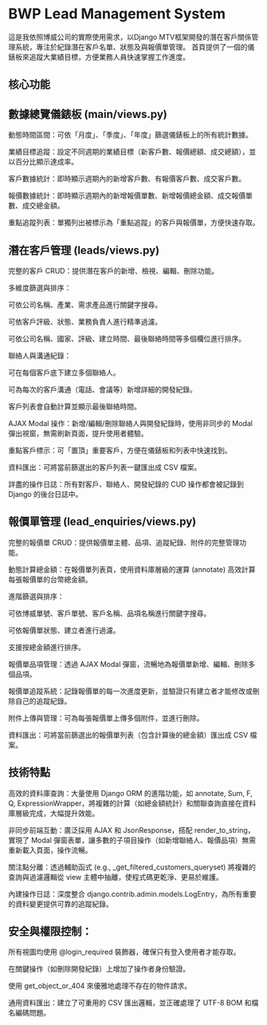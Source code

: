 # BWP Lead Management System

這是我依照博威公司的實際使用需求，以Django MTV框架開發的潛在客戶關係管理系統，專注於紀錄潛在客戶名單、狀態及與報價單管理。
首頁提供了一個的儀錶板來追蹤大業績目標，方便業務人員快速掌握工作進度。

##  核心功能

## 數據總覽儀錶板 (main/views.py)

動態時間區間：可依「月度」、「季度」、「年度」篩選儀錶板上的所有統計數據。

業績目標追蹤：設定不同週期的業績目標（新客戶數、報價總額、成交總額），並以百分比顯示達成率。

客戶數據統計：即時顯示週期內的新增客戶數、有報價客戶數、成交客戶數。

報價數據統計：即時顯示週期內的新增報價單數、新增報價總金額、成交報價單數、成交總金額。

重點追蹤列表：單獨列出被標示為「重點追蹤」的客戶與報價單，方便快速存取。

## 潛在客戶管理 (leads/views.py)

完整的客戶 CRUD：提供潛在客戶的新增、檢視、編輯、刪除功能。

多維度篩選與排序：

可依公司名稱、產業、需求產品進行關鍵字搜尋。

可依客戶評級、狀態、業務負責人進行精準過濾。

可依公司名稱、國家、評級、建立時間、最後聯絡時間等多個欄位進行排序。

聯絡人與溝通紀錄：

可在每個客戶底下建立多個聯絡人。

可為每次的客戶溝通（電話、會議等）新增詳細的開發紀錄。

客戶列表會自動計算並顯示最後聯絡時間。

AJAX Modal 操作：新增/編輯/刪除聯絡人與開發紀錄時，使用非同步的 Modal 彈出視窗，無需刷新頁面，提升使用者體驗。

重點客戶標示：可「置頂」重要客戶，方便在儀錶板和列表中快速找到。

資料匯出：可將當前篩選出的客戶列表一鍵匯出成 CSV 檔案。

詳盡的操作日誌：所有對客戶、聯絡人、開發紀錄的 CUD 操作都會被記錄到 Django 的後台日誌中。


## 報價單管理 (lead_enquiries/views.py)

完整的報價單 CRUD：提供報價單主體、品項、追蹤紀錄、附件的完整管理功能。

動態計算總金額：在報價單列表頁，使用資料庫層級的運算 (annotate) 高效計算每張報價單的台幣總金額。

進階篩選與排序：

可依博威單號、客戶單號、客戶名稱、品項名稱進行關鍵字搜尋。

可依報價單狀態、建立者進行過濾。

支援按總金額進行排序。

報價單品項管理：透過 AJAX Modal 彈窗，流暢地為報價單新增、編輯、刪除多個品項。

報價單追蹤系統：記錄報價單的每一次進度更新，並驗證只有建立者才能修改或刪除自己的追蹤紀錄。

附件上傳與管理：可為每張報價單上傳多個附件，並進行刪除。

資料匯出：可將當前篩選出的報價單列表（包含計算後的總金額）匯出成 CSV 檔案。

## 技術特點
高效的資料庫查詢：大量使用 Django ORM 的進階功能，如 annotate, Sum, F, Q, ExpressionWrapper，將複雜的計算（如總金額統計）和關聯查詢直接在資料庫層級完成，大幅提升效能。

非同步前端互動：廣泛採用 AJAX 和 JsonResponse，搭配 render_to_string，實現了 Modal 彈窗表單，讓多數的子項目操作（如新增聯絡人、報價品項）無需重新載入頁面，操作流暢。

關注點分離：透過輔助函式 (e.g., _get_filtered_customers_queryset) 將複雜的查詢與過濾邏輯從 view 主體中抽離，使程式碼更乾淨、更易於維護。

內建操作日誌：深度整合 django.contrib.admin.models.LogEntry，為所有重要的資料變更提供可靠的追蹤紀錄。

## 安全與權限控制：
所有視圖均使用 @login_required 裝飾器，確保只有登入使用者才能存取。

在關鍵操作（如刪除開發紀錄）上增加了操作者身份驗證。

使用 get_object_or_404 來優雅地處理不存在的物件請求。

通用資料匯出：建立了可重用的 CSV 匯出邏輯，並正確處理了 UTF-8 BOM 和檔名編碼問題。